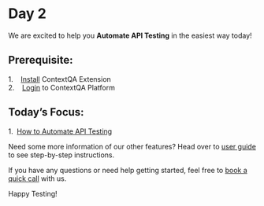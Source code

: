# Day 2

We are excited to help you **Automate API Testing** in the easiest way today!


## **Prerequisite:**  
1.    [Install](../02-ContextQA-Extension/01-Install-&-Login/Install-extension.md) ContextQA Extension  
2.    [Login](../02-ContextQA-Extension/01-Install-&-Login/Login-Extension.md) to ContextQA Platform  


## **Today’s Focus:**  
1.  [How to Automate API Testing](../03-ContextQA-Portal/04-API-Testing/api-testing.md)




Need some more information of our other features? Head over to [user guide](./../01-Index/Index.md) to see step-by-step instructions.  
 
If you have any questions or need help getting started, feel free to [book a quick call](https://meetings.hubspot.com/deep-barot?utm_medium=email&_hsmi=299989918&_hsenc=p2ANqtz-93_Gh2Kh0HPIA1_YAuC4aN3P8CDhDP8g1RC5aE0y56Scvu-HpB0xk1UIlkNpq34VYk9WGauryok8y75Y3Oq7ToSYBpIN0-4Pv-2T_dWFs_gK2cusE&utm_content=299989918&utm_source=hs_email) with us.






Happy Testing!  
